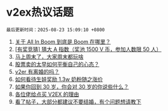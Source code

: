 # v2ex热议话题

`最后更新时间：2025-08-23 15:09:10 +0800`

1. [关于 All In Boom 到底是 Boom 在哪里？](https://www.v2ex.com/t/1154262)
1. [[有奖竞猜] 猜大 A 指数（奖池 1500 V 币，参加人数限 50 人）](https://www.v2ex.com/t/1154385)
1. [马上周末了，大家周末都玩啥](https://www.v2ex.com/t/1154252)
1. [股票卖的太早如何平衡自己的心态？](https://www.v2ex.com/t/1154329)
1. [v2er 有离婚的吗？](https://www.v2ex.com/t/1154381)
1. [如何看待生娃奖励 1.3w 奶粉随之涨价](https://www.v2ex.com/t/1154278)
1. [如果你回到 30 岁，你会对 30 岁的你说些什么？](https://www.v2ex.com/t/1154374)
1. [各位佬给点买 V2EX 的理由](https://www.v2ex.com/t/1154285)
1. [看了帖子，大部分都建议不要结婚，有个问题想请教下](https://www.v2ex.com/t/1154401)

